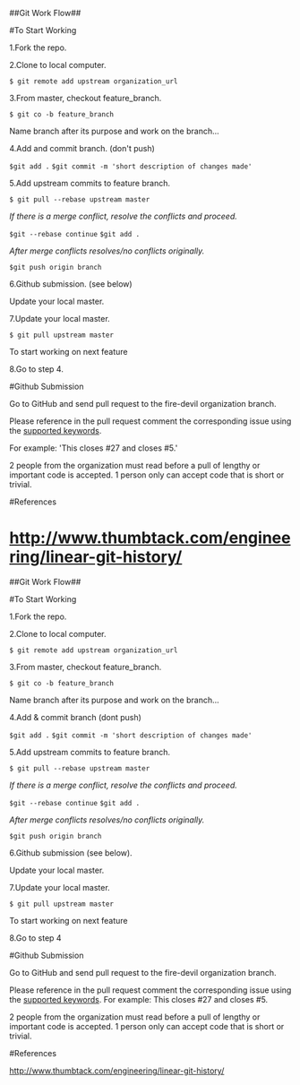 ##Git Work Flow##

#To Start Working

1.Fork the repo.

2.Clone to local computer.

`$ git remote add upstream organization_url`

3.From  master, checkout feature_branch.

`$ git co -b feature_branch`

Name branch after its purpose and work on the branch...

4.Add and commit branch. (don't push)

`$git add .`
`$git commit -m 'short description of changes made'`

5.Add upstream commits to feature branch.

`$ git pull --rebase upstream master`

_If there is a merge conflict, resolve the conflicts and proceed._

`$git --rebase continue`
`$git add .`

_After merge conflicts resolves/no conflicts originally._

`$git push origin branch`

6.Github submission. (see below)

Update your local master.

7.Update your local master.

`$ git pull upstream master`

To start working on next feature

8.Go to step 4.

#Github Submission

Go to GitHub and send pull request to the fire-devil organization branch.

Please reference in the pull request comment the corresponding issue using the [supported keywords](https://help.github.com/articles/closing-issues-via-commit-messages/).

For example: 'This closes #27 and closes #5.'

2 people from the organization must read before a pull of lengthy or important code is accepted. 1 person only can accept code that is short or trivial.

#References

http://www.thumbtack.com/engineering/linear-git-history/
=======
##Git Work Flow##

#To Start Working

1.Fork the repo.

2.Clone to local computer.

`$ git remote add upstream organization_url`

3.From  master, checkout feature_branch.

`$ git co -b feature_branch`

Name branch after its purpose and work on the branch...

4.Add & commit branch (dont push)

`$git add .`
`$git commit -m 'short description of changes made'`

5.Add upstream commits to feature branch.

`$ git pull --rebase upstream master`

_If there is a merge conflict, resolve the conflicts and proceed._

`$git --rebase continue`
`$git add .`

_After merge conflicts resolves/no conflicts originally._

`$git push origin branch`

6.Github submission (see below).

Update your local master.

7.Update your local master.

`$ git pull upstream master`

To start working on next feature

8.Go to step 4

#Github Submission

Go to GitHub and send pull request to the fire-devil organization branch.

Please reference in the pull request comment the corresponding issue using the [supported keywords](https://help.github.com/articles/closing-issues-via-commit-messages/).
For example: This closes #27 and closes #5.

2 people from the organization must read before a pull of lengthy or important code is accepted. 1 person only can accept code that is short or trivial.

#References

http://www.thumbtack.com/engineering/linear-git-history/
